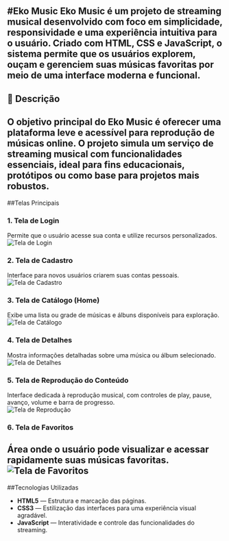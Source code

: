 #Eko Music
**Eko Music** é um projeto de streaming musical desenvolvido com foco em simplicidade, responsividade e uma experiência intuitiva para o usuário. Criado com HTML, CSS e JavaScript, o sistema permite que os usuários explorem, ouçam e gerenciem suas músicas favoritas por meio de uma interface moderna e funcional.
---
## 📌 Descrição
O objetivo principal do Eko Music é oferecer uma plataforma leve e acessível para reprodução de músicas online. O projeto simula um serviço de streaming musical com funcionalidades essenciais, ideal para fins educacionais, protótipos ou como base para projetos mais robustos.
---
##Telas Principais
### 1. Tela de Login  
Permite que o usuário acesse sua conta e utilize recursos personalizados.  
![Tela de Login](https://user-images.githubusercontent.com/seu-usuario/gif-login.gif)
### 2. Tela de Cadastro  
Interface para novos usuários criarem suas contas pessoais.  
![Tela de Cadastro](https://user-images.githubusercontent.com/seu-usuario/gif-cadastro.gif)
### 3. Tela de Catálogo (Home)  
Exibe uma lista ou grade de músicas e álbuns disponíveis para exploração.  
![Tela de Catálogo](https://user-images.githubusercontent.com/seu-usuario/gif-catalogo.gif)
### 4. Tela de Detalhes  
Mostra informações detalhadas sobre uma música ou álbum selecionado.  
![Tela de Detalhes](https://user-images.githubusercontent.com/seu-usuario/gif-detalhes.gif)
### 5. Tela de Reprodução do Conteúdo  
Interface dedicada à reprodução musical, com controles de play, pause, avanço, volume e barra de progresso.  
![Tela de Reprodução](https://user-images.githubusercontent.com/seu-usuario/gif-player.gif)
### 6. Tela de Favoritos  
Área onde o usuário pode visualizar e acessar rapidamente suas músicas favoritas.  
![Tela de Favoritos](https://user-images.githubusercontent.com/seu-usuario/gif-favoritos.gif)
---
##Tecnologias Utilizadas
- **HTML5** — Estrutura e marcação das páginas.
- **CSS3** — Estilização das interfaces para uma experiência visual agradável.
- **JavaScript** — Interatividade e controle das funcionalidades do streaming.
